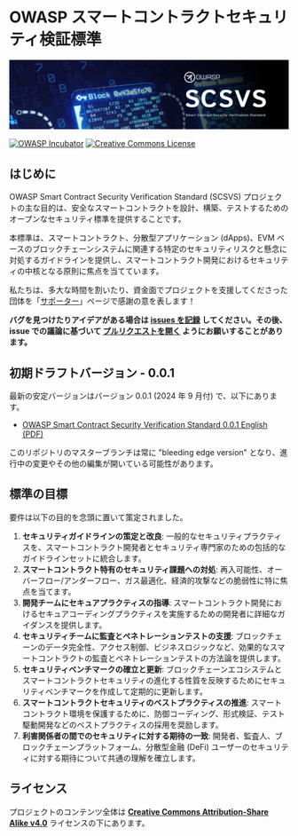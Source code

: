 # OWASP スマートコントラクトセキュリティ検証標準

<img src="./assets/images/scsvs-banner.png" width="700px">

[![OWASP Incubator](https://img.shields.io/badge/owasp-incubator-blue.svg)](https://owasp.org/owasp-scsvs)
[![Creative Commons License](https://img.shields.io/badge/License-CC%20BY--SA%204.0-orange.svg)](https://creativecommons.org/licenses/by-sa/4.0/ "CC BY-SA 4.0")

## はじめに

OWASP Smart Contract Security Verification Standard (SCSVS) プロジェクトの主な目的は、安全なスマートコントラクトを設計、構築、テストするためのオープンなセキュリティ標準を提供することです。

本標準は、スマートコントラクト、分散型アプリケーション (dApps)、EVM ベースのブロックチェーンシステムに関連する特定のセキュリティリスクと懸念に対処するガイドラインを提供し、スマートコントラクト開発におけるセキュリティの中核となる原則に焦点を当てています。

私たちは、多大な時間を割いたり、資金面でプロジェクトを支援してくださった団体を「[サポーター](https://github.com/OWASP/owasp-scsvs/blob/main/SUPPORTERS.md)」ページで感謝の意を表します！

**バグを見つけたりアイデアがある場合は [issues を記録](https://github.com/OWASP/owasp-scsvs/issues) してください。その後、issue での議論に基づいて [プルリクエストを開く](https://github.com/OWASP/owasp-scsvs/pulls) ようにお願いすることがあります。**

## 初期ドラフトバージョン - 0.0.1

最新の安定バージョンはバージョン 0.0.1 (2024 年 9 月付) で、以下にあります。

* [OWASP Smart Contract Security Verification Standard 0.0.1 English (PDF)](https://github.com/OWASP/owasp-scsvs/releases/download/v0.0.1/OWASP_Smart_Contract_Security_Verification_Standard-0.0.1_en.pdf)

このリポジトリのマスターブランチは常に "bleeding edge version" となり、進行中の変更やその他の編集が開いている可能性があります。

## 標準の目標

要件は以下の目的を念頭に置いて策定されました。

1. **セキュリティガイドラインの策定と改良**: 一般的なセキュリティプラクティスを、スマートコントラクト開発者とセキュリティ専門家のための包括的なガイドラインセットに統合します。
2. **スマートコントラクト特有のセキュリティ課題への対処**: 再入可能性、オーバーフロー/アンダーフロー、ガス最適化、経済的攻撃などの脆弱性に特に焦点を当てます。
3. **開発チームにセキュアプラクティスの指導**: スマートコントラクト開発におけるセキュアコーディングプラクティスを実施するための開発者に詳細なガイダンスを提供します。
4. **セキュリティチームに監査とペネトレーションテストの支援**: ブロックチェーンのデータ完全性、アクセス制御、ビジネスロジックなど、効果的なスマートコントラクトの監査とペネトレーションテストの方法論を提供します。
5. **セキュリティベンチマークの確立と更新**: ブロックチェーンエコシステムとスマートコントラクトセキュリティの進化する性質を反映するためにセキュリティベンチマークを作成して定期的に更新します。
6. **スマートコントラクトセキュリティのベストプラクティスの推進**: スマートコントラクト環境を保護するために、防御コーディング、形式検証、テスト駆動開発などのベストプラクティスの採用を奨励します。
7. **利害関係者の間でのセキュリティに対する期待の一致**: 開発者、監査人、ブロックチェーンプラットフォーム、分散型金融 (DeFi) ユーザーのセキュリティに対する期待について共通の理解を確立します。

## ライセンス

プロジェクトのコンテンツ全体は **[Creative Commons Attribution-Share Alike v4.0](LICENSE.md)** ライセンスの下にあります。
